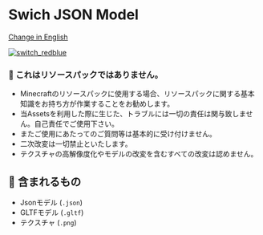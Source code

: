 # Swich JSON Model
[Change in English](https://github.com/wanko-zushi/Switch-Model/blob/master/README-en.md)


[![switch_redblue](https://user-images.githubusercontent.com/74033831/191235770-acc1b083-6011-4fb6-a8ad-d7f5e0d51cdd.gif)](https://gh.s7a.dev/mc3d/?https://raw.githubusercontent.com/wanko-zushi/Switch-Model/master/assets/Switch.gltf?token=GHSAT0AAAAAABMKREBX4NYKUKKOEG6MAUQ2YZJRAXQ)


### 🛑 これはリソースパックではありません。
- Minecraftのリソースパックに使用する場合、リソースパックに関する基本知識をお持ち方が作業することをお勧めします。
- 当Assetsを利用した際に生じた、トラブルには一切の責任は関与致しません。自己責任でご使用下さい。
- またご使用にあたってのご質問等は基本的に受け付けません。
- 二次改変は一切禁止といたします。
- テクスチャの高解像度化やモデルの改変を含むすべての改変は認めません。

## 🎁 含まれるもの
- Jsonモデル (`.json`)
- GLTFモデル (`.gltf`)
- テクスチャ (`.png`)
